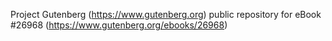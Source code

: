 Project Gutenberg (https://www.gutenberg.org) public repository for eBook #26968 (https://www.gutenberg.org/ebooks/26968)
